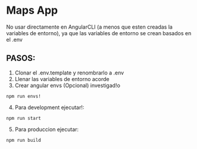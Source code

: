 # Maps App
No usar directamente en AngularCLI (a menos que esten creadas la variables de entorno), ya que las variables de entorno se crean basados en el .env

## PASOS:

1. Clonar el .env.template y renombrarlo a .env
2. Llenar las variables de entorno acorde
3. Crear angular envs (Opcional) investigad!o

```
npm run envs!
```

4. Para development ejecutar!:
```
npm run start
```

5. Para produccion ejecutar: 

```
npm run build
```
